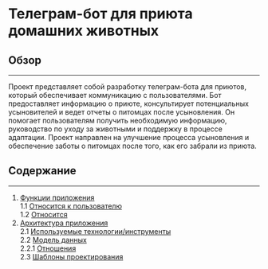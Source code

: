 # Телеграм-бот для приюта домашних животных
## Обзор
---
Проект представляет собой разработку телеграм-бота для приютов, который обеспечивает коммуникацию с пользователями. Бот предоставляет информацию о приюте, консультирует потенциальных усыновителей и ведет отчеты о питомцах после усыновления. Он помогает пользователям получить необходимую информацию, руководство по уходу за животными и поддержку в процессе адаптации. Проект направлен на улучшение процесса усыновления и обеспечение заботы о питомцах после того, как его забрали из приюта.

## Содержание
---

1. [Функции приложения](#функции-приложения)  
   1.1 [Относится к пользователю](#)  
   1.2 [Относится ](#-------)  
3. [Архитектура приложения](#архитектура-приложения)  
   2.1 [Используемые технологии/инструменты](#используемые-технологииинструменты)  
   2.2 [Модель данных](#модель-данных)  
      2.2.1 [Отношения](#отношения)  
   2.3 [Шаблоны проектирования](#шаблоны-проектирования)  

